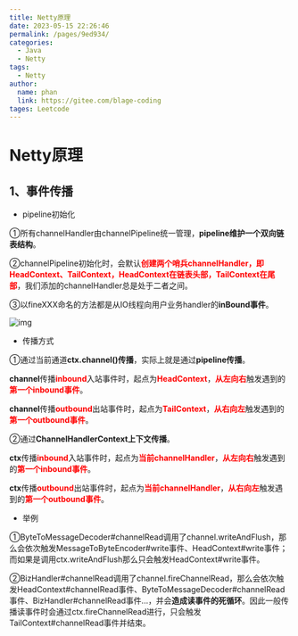 ```yaml
---
title: Netty原理
date: 2023-05-15 22:26:46
permalink: /pages/9ed934/
categories: 
  - Java
  - Netty
tags: 
  - Netty
author: 
  name: phan
  link: https://gitee.com/blage-coding
tages: Leetcode
---
```

# Netty原理

## 1、事件传播

- pipeline初始化

①所有channelHandler由channelPipeline统一管理，**pipeline维护一个双向链表结构**。

②channelPipeline初始化时，会默认<font color="red">**创建两个哨兵channelHandler，即HeadContext、TailContext，HeadContext在链表头部，TailContext在尾部**</font>，我们添加的channelHandler总是处于二者之间。

③以fineXXX命名的方法都是从IO线程向用户业务handler的**inBound事件**。

![img](https://cdn.staticaly.com/gh/blage-coding/picx-images-hosting@master/20230515/2020060922065856[1].31clva57g8k0.webp)

- 传播方式

①通过当前通道**ctx.channel()传播**，实际上就是通过**pipeline传播**。

**channel**传播<font color="red">**inbound**</font>入站事件时，起点为<font color="red">**HeadContext**</font>，<font color="red">**从左向右**</font>触发遇到的<font color="red">**第一个inbound事件**</font>。

**channel**传播<font color="red">**outbound**</font>出站事件时，起点为<font color="red">**TailContext**</font>，<font color="red">**从右向左**</font>触发遇到的<font color="red">**第一个outbound事件**</font>。

②通过**ChannelHandlerContext上下文传播**。

**ctx**传播<font color="red">**inbound**</font>入站事件时，起点为<font color="red">**当前channelHandler**</font>，<font color="red">**从左向右**</font>触发遇到的<font color="red">**第一个inbound事件**</font>。

**ctx**传播<font color="red">**outbound**</font>出站事件时，起点为<font color="red">**当前channelHandler**</font>，<font color="red">**从右向左**</font>触发遇到的<font color="red">**第一个outbound事件**</font>。

- 举例

①ByteToMessageDecoder#channelRead调用了channel.writeAndFlush，那么会依次触发MessageToByteEncoder#write事件、HeadContext#write事件；而如果是调用ctx.writeAndFlush那么只会触发HeadContext#write事件。

②BizHandler#channelRead调用了channel.fireChannelRead，那么会依次触发HeadContext#channelRead事件、ByteToMessageDecoder#channelRead事件、BizHandler#channelRead事件...，并会**造成读事件的死循环**。因此一般传播读事件时会通过ctx.fireChannelRead进行，只会触发TailContext#channelRead事件并结束。

